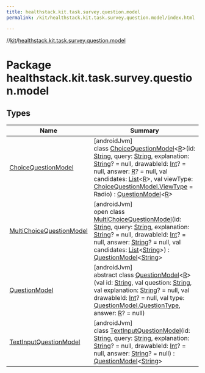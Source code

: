 ```yaml
---
title: healthstack.kit.task.survey.question.model
permalink: /kit/healthstack.kit.task.survey.question.model/index.html

---
```

//[kit](/kit.html)/[healthstack.kit.task.survey.question.model](index.html)



# Package healthstack.kit.task.survey.question.model



## Types


| Name | Summary |
|---|---|
| [ChoiceQuestionModel](-choice-question-model/index.html) | [androidJvm]<br>class [ChoiceQuestionModel](-choice-question-model/index.html)&lt;[R](-choice-question-model/index.html)&gt;(id: [String](https://kotlinlang.org/api/latest/jvm/stdlib/kotlin/-string/index.html), query: [String](https://kotlinlang.org/api/latest/jvm/stdlib/kotlin/-string/index.html), explanation: [String](https://kotlinlang.org/api/latest/jvm/stdlib/kotlin/-string/index.html)? = null, drawableId: [Int](https://kotlinlang.org/api/latest/jvm/stdlib/kotlin/-int/index.html)? = null, answer: [R](-choice-question-model/index.html)? = null, val candidates: [List](https://kotlinlang.org/api/latest/jvm/stdlib/kotlin.collections/-list/index.html)&lt;[R](-choice-question-model/index.html)&gt;, val viewType: [ChoiceQuestionModel.ViewType](-choice-question-model/-view-type/index.html) = Radio) : [QuestionModel](-question-model/index.html)&lt;[R](-choice-question-model/index.html)&gt; |
| [MultiChoiceQuestionModel](-multi-choice-question-model/index.html) | [androidJvm]<br>open class [MultiChoiceQuestionModel](-multi-choice-question-model/index.html)(id: [String](https://kotlinlang.org/api/latest/jvm/stdlib/kotlin/-string/index.html), query: [String](https://kotlinlang.org/api/latest/jvm/stdlib/kotlin/-string/index.html), explanation: [String](https://kotlinlang.org/api/latest/jvm/stdlib/kotlin/-string/index.html)? = null, drawableId: [Int](https://kotlinlang.org/api/latest/jvm/stdlib/kotlin/-int/index.html)? = null, answer: [String](https://kotlinlang.org/api/latest/jvm/stdlib/kotlin/-string/index.html)? = null, val candidates: [List](https://kotlinlang.org/api/latest/jvm/stdlib/kotlin.collections/-list/index.html)&lt;[String](https://kotlinlang.org/api/latest/jvm/stdlib/kotlin/-string/index.html)&gt;) : [QuestionModel](-question-model/index.html)&lt;[String](https://kotlinlang.org/api/latest/jvm/stdlib/kotlin/-string/index.html)&gt; |
| [QuestionModel](-question-model/index.html) | [androidJvm]<br>abstract class [QuestionModel](-question-model/index.html)&lt;[R](-question-model/index.html)&gt;(val id: [String](https://kotlinlang.org/api/latest/jvm/stdlib/kotlin/-string/index.html), val question: [String](https://kotlinlang.org/api/latest/jvm/stdlib/kotlin/-string/index.html), val explanation: [String](https://kotlinlang.org/api/latest/jvm/stdlib/kotlin/-string/index.html)? = null, val drawableId: [Int](https://kotlinlang.org/api/latest/jvm/stdlib/kotlin/-int/index.html)? = null, val type: [QuestionModel.QuestionType](-question-model/-question-type/index.html), answer: [R](-question-model/index.html)? = null) |
| [TextInputQuestionModel](-text-input-question-model/index.html) | [androidJvm]<br>class [TextInputQuestionModel](-text-input-question-model/index.html)(id: [String](https://kotlinlang.org/api/latest/jvm/stdlib/kotlin/-string/index.html), query: [String](https://kotlinlang.org/api/latest/jvm/stdlib/kotlin/-string/index.html), explanation: [String](https://kotlinlang.org/api/latest/jvm/stdlib/kotlin/-string/index.html)? = null, drawableId: [Int](https://kotlinlang.org/api/latest/jvm/stdlib/kotlin/-int/index.html)? = null, answer: [String](https://kotlinlang.org/api/latest/jvm/stdlib/kotlin/-string/index.html)? = null) : [QuestionModel](-question-model/index.html)&lt;[String](https://kotlinlang.org/api/latest/jvm/stdlib/kotlin/-string/index.html)&gt; |

